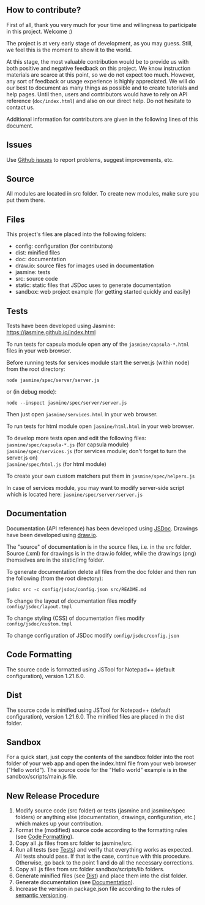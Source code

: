 ## How to contribute?

First of all, thank you very much for your time and willingness to participate in this project. Welcome :)

The project is at very early stage of development, as you may guess. Still, we feel this is the moment to show it to the world.

At this stage, the most valuable contribution would be to provide us with both positive and negative feedback on this project. We know instruction materials are scarce at this point, so we do not expect too much. However, any sort of feedback or usage experience is highly appreciated. We will do our best to document as many things as possible and to create tutorials and help pages. Until then, users and contributors would have to rely on API reference (`doc/index.html`) and also on our direct help. Do not hesitate to contact us.

Additional information for contributors are given in the following lines of this document.

## Issues

Use [Github issues](https://github.com/solsoftware/capsula/issues) to report problems, suggest improvements, etc.

## Source

All modules are located in src folder. To create new modules, make sure you put them there.

## Files

This project's files are placed into the following folders:

- config: configuration (for contributors)
- dist: minified files
- doc: documentation
- draw.io: source files for images used in documentation
- jasmine: tests
- src: source code
- static: static files that JSDoc uses to generate documentation
- sandbox: web project example (for getting started quickly and easily)

## Tests

Tests have been developed using Jasmine: https://jasmine.github.io/index.html

To run tests for capsula module open any of the `jasmine/capsula-*.html` files in your web browser.

Before running tests for services module start the server.js (within node) from the root directory:

```
node jasmine/spec/server/server.js 
```

or (in debug mode): <br> 

```
node --inspect jasmine/spec/server/server.js 
```

Then just open `jasmine/services.html` in your web browser.

To run tests for html module open `jasmine/html.html` in your web browser.

To develop more tests open and edit the following files: <br>
`jasmine/spec/capsula-*.js` (for capsula module) <br>
`jasmine/spec/services.js` (for services module; don't forget to turn the server.js on) <br>
`jasmine/spec/html.js` (for html module)

To create your own custom matchers put them in `jasmine/spec/helpers.js`

In case of services module, you may want to modify server-side script which is located here: `jasmine/spec/server/server.js`

## Documentation

Documentation (API reference) has been developed using [JSDoc](http://usejsdoc.org/). Drawings have been developed using [draw.io](https://www.draw.io/).

The "source" of documentation is in the source files, i.e. in the `src` folder. Source (.xml) for drawings is in the draw.io folder, while the drawings (png) themselves are in the static/img folder.

To generate documentation delete all files from the doc folder and then run the following (from the root directory):

```
jsdoc src -c config/jsdoc/config.json src/README.md
```

To change the layout of documentation files modify `config/jsdoc/layout.tmpl`

To change styling (CSS) of documentation files modify `config/jsdoc/custom.tmpl`

To change configuration of JSDoc modify `config/jsdoc/config.json`

## Code Formatting

The source code is formatted using JSTool for Notepad++ (default configuration), version 1.21.6.0.

## Dist

The source code is minified using JSTool for Notepad++ (default configuration), version 1.21.6.0. The minified files are placed in the dist folder.

## Sandbox

For a quick start, just copy the contents of the sandbox folder into the root folder of your web app and open the index.html file from your web browser ("Hello world"). The source code for the "Hello world" example is in the sandbox/scripts/main.js file.

## New Release Procedure

1. Modify source code (src folder) or tests (jasmine and jasmine/spec folders) or anything else (documentation, drawings, configuration, etc.) which makes up your contribution.
2. Format the (modified) source code according to the formatting rules (see [Code Formatting](#code-formatting)).
3. Copy all .js files from src folder to jasmine/src.
4. Run all tests (see [Tests](#tests)) and verify that everything works as expected. All tests should pass. If that is the case, continue with this procedure. Otherwise, go back to the point 1 and do all the necessary corrections.
5. Copy all .js files from src folder sandbox/scripts/lib folders.
6. Generate minified files (see [Dist](#dist)) and place them into the dist folder.
7. Generate documentation (see [Documentation](#documentation)).
8. Increase the version in package.json file according to the rules of [semantic versioning](https://semver.org/).